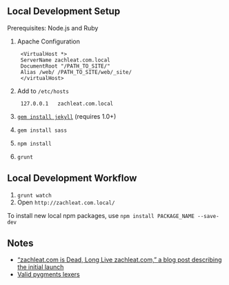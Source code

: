 ## Local Development Setup

Prerequisites: Node.js and Ruby

1. Apache Configuration

		<VirtualHost *>
		ServerName zachleat.com.local
		DocumentRoot "/PATH_TO_SITE/"
		Alias /web/ /PATH_TO_SITE/web/_site/
		</virtualHost>
		
1. Add to `/etc/hosts`

		127.0.0.1	zachleat.com.local

1. [`gem install jekyll`](http://jekyllrb.com/docs/installation/) (requires 1.0+)
1. `gem install sass`
1. `npm install`
1. `grunt`

## Local Development Workflow

1. `grunt watch`
1. Open `http://zachleat.com.local/`

To install new local npm packages, use `npm install PACKAGE_NAME --save-dev`

## Notes

 * [“zachleat.com is Dead, Long Live zachleat.com,” a blog post describing the initial launch](http://www.zachleat.com/web/zachleat-is-dead/)
 * [Valid pygments lexers](http://pygments.org/languages/)

